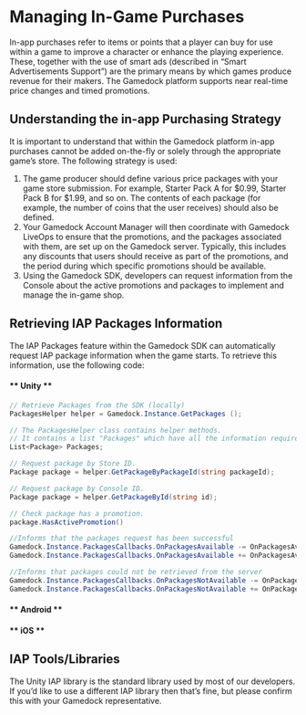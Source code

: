 # Managing In-Game Purchases

In-app purchases refer to items or points that a player can buy for use within a game to improve a character or enhance the playing experience. These, together with the use of smart ads (described in “Smart Advertisements Support”) are the primary means by which games produce revenue for their makers. The Gamedock platform supports near real-time price changes and timed promotions.

## Understanding the in-app Purchasing Strategy

It is important to understand that within the Gamedock platform in-app purchases cannot be added on-the-fly or solely through the appropriate game’s store. The following strategy is used:

1. The game producer should define various price packages with your game store submission. For example, Starter Pack A for $0.99, Starter Pack B for $1.99, and so on. The contents of each package (for example, the number of coins that the user receives) should also be defined.
1. Your Gamedock Account Manager will then coordinate with Gamedock LiveOps to ensure that the promotions, and the packages associated with them, are set up on the Gamedock server. Typically, this includes any discounts that users should receive as part of the promotions, and the period during which specific promotions should be available.
1. Using the Gamedock SDK, developers can request information from the Console about the active promotions and packages to implement and manage the in-game shop.

## Retrieving IAP Packages Information

The IAP Packages feature within the Gamedock SDK can automatically request IAP package information when the game starts. To retrieve this information, use the following code:

<!-- tabs:start -->

#### ** Unity **

~~~C#
// Retrieve Packages from the SDK (locally)
PackagesHelper helper = Gamedock.Instance.GetPackages ();

// The PackagesHelper class contains helper methods.
// It contains a list "Packages" which have all the information required.
List<Package> Packages;

// Request package by Store ID.
Package package = helper.GetPackageByPackageId(string packageId);

// Request package by Console ID.
Package package = helper.GetPackageById(string id);

// Check package has a promotion.
package.HasActivePromotion()

//Informs that the packages request has been successful
Gamedock.Instance.PackagesCallbacks.OnPackagesAvailable -= OnPackagesAvailable;
Gamedock.Instance.PackagesCallbacks.OnPackagesAvailable += OnPackagesAvailable;

//Informs that packages could not be retrieved from the server
Gamedock.Instance.PackagesCallbacks.OnPackagesNotAvailable -= OnPackagesNotAvailable;
Gamedock.Instance.PackagesCallbacks.OnPackagesNotAvailable += OnPackagesNotAvailable;
~~~


#### ** Android **



#### ** iOS **



<!-- tabs:end -->

## IAP Tools/Libraries

The Unity IAP library is the standard library used by most of our developers. If you’d like to use a different IAP library then that’s fine, but please confirm this with your Gamedock representative.
